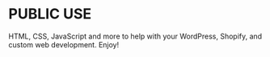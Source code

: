 # PUBLIC USE

HTML, CSS, JavaScript and more to help with your WordPress, Shopify, and custom web development. Enjoy!
